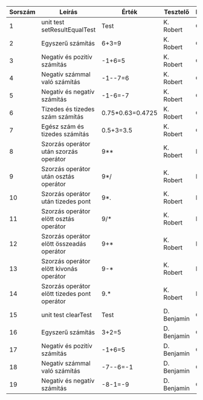 | Sorszám | Leírás | Érték | Tesztelő | Eredmény |
| ------- | ------- | ----- | -------- | -------- |
| 1 | unit test setResultEqualTest | Test | K. Robert | OK |
| 2 | Egyszerű számítás | 6+3=9 | K. Robert | OK |
| 3 | Negatív és pozitív számítás | -1+6=5 | K. Robert | OK |
| 4 | Negatív számmal való számítás | -1--7=6 | K. Robert | OK |
| 5 | Negatív és negatív számítás | -1-6=-7 | K. Robert | OK |
| 6 | Tizedes és tizedes szám számítás | 0.75*0.63=0.4725 | K. Robert | OK |
| 7 | Egész szám és tizedes számítás | 0.5+3=3.5 | K. Robert | OK |
| 8 | Szorzás operátor után szorzás operátor | 9** | K. Robert | HIBA |
| 9 | Szorzás operátor után osztás operátor | 9*/ | K. Robert | HIBA |
| 10 | Szorzás operátor után tizedes pont | 9*. | K. Robert | HIBA |
| 11 | Szorzás operátor elött osztás operátor | 9/* | K. Robert | HIBA |
| 12 | Szorzás operátor elött összeadás operátor | 9+* | K. Robert | HIBA |
| 13 | Szorzás operátor elött kivonás operátor | 9-* | K. Robert | HIBA |
| 14 | Szorzás operátor elött tizedes pont operátor | 9.* | K. Robert | HIBA |
| 15 | unit test clearTest | Test | D. Benjamin | OK |
| 16 | Egyszerű számítás | 3+2=5| D. Benjamin | OK |
| 17 | Negatív és pozitív számítás | -1+6=5 | D. Benjamin| OK |
| 18 | Negatív számmal való számítás |-7--6=-1| D. Benjamin | OK |
| 19 | Negatív és negatív számítás | -8-1=-9| D. Benjamin | OK |